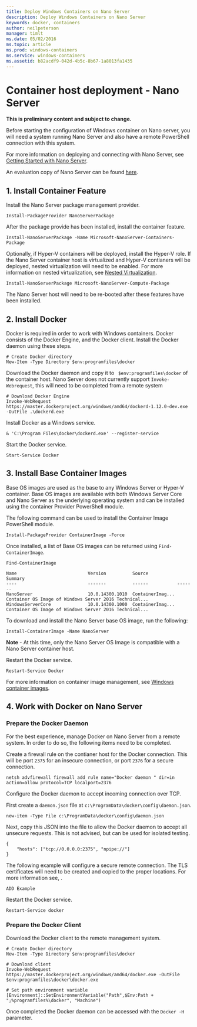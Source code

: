 ```yaml
---
title: Deploy Windows Containers on Nano Server
description: Deploy Windows Containers on Nano Server
keywords: docker, containers
author: neilpeterson
manager: timlt
ms.date: 05/02/2016
ms.topic: article
ms.prod: windows-containers
ms.service: windows-containers
ms.assetid: b82acdf9-042d-4b5c-8b67-1a8013fa1435
---
```


# Container host deployment - Nano Server

**This is preliminary content and subject to change.** 

Before starting the configuration of Windows container on Nano server, you will need a system running Nano Server and also have a remote PowerShell connection with this system.

For more information on deploying and connecting with Nano Server, see [Getting Started with Nano Server]( https://technet.microsoft.com/en-us/library/mt126167.aspx).

An evaluation copy of Nano Server can be found [here](https://msdn.microsoft.com/en-us/virtualization/windowscontainers/nano_eula).

## 1. Install Container Feature

Install the Nano Server package management provider.

```none
Install-PackageProvider NanoServerPackage
```

After the package provide has been installed, install the container feature.

```none
Install-NanoServerPackage -Name Microsoft-NanoServer-Containers-Package
```

Optionally, if Hyper-V containers will be deployed, install the Hyper-V role. If the Nano Server container host is virtualized and Hyper-V contianers will be deployed, nested virtualization will need to be enabled. For more information on nested virtualization, see [Nested Virtualization]( https://msdn.microsoft.com/en-us/virtualization/hyperv_on_windows/user_guide/nesting).

```none
Install-NanoServerPackage Microsoft-NanoServer-Compute-Package
```

The Nano Server host will need to be re-booted after these features have been installed.

## 2. Install Docker

Docker is required in order to work with Windows containers. Docker consists of the Docker Engine, and the Docker client. Install the Docker daemon using these steps.

```none
# Create Docker directory
New-Item -Type Directory $env:programfiles\docker
```

Download the Docker daemon and copy it to ` $env:programfiles\docker` of the container host. Nano Server does not currently support `Invoke-Webrequest`, this will need to be completed from a remote system

```none
# Download Docker Engine
Invoke-WebRequest https://master.dockerproject.org/windows/amd64/dockerd-1.12.0-dev.exe -OutFile .\dockerd.exe
```

Install Docker as a Windows service.

```none
& 'C:\Program Files\docker\dockerd.exe' --register-service
```

Start the Docker service.

```none
Start-Service Docker
```

## 3. Install Base Container Images

Base OS images are used as the base to any Windows Server or Hyper-V container. Base OS images are available with both Windows Server Core and Nano Server as the underlying operating system and can be installed using the container Provider PowerShell module.

The following command can be used to install the Container Image PowerShell module.

```none
Install-PackageProvider ContainerImage -Force
```

Once installed, a list of Base OS images can be returned using `Find-ContainerImage`.

```none
Find-ContainerImage

Name                           Version          Source           Summary
----                           -------          ------           -------
NanoServer                     10.0.14300.1010  ContainerImag... Container OS Image of Windows Server 2016 Technical...
WindowsServerCore              10.0.14300.1000  ContainerImag... Container OS Image of Windows Server 2016 Technical...
```

To download and install the Nano Server base OS image, run the following:

```none
Install-ContainerImage -Name NanoServer
```

**Note** - At this time, only the Nano Server OS Image is compatible with a Nano Server container host.

Restart the Docker service.

```none
Restart-Service Docker
```

For more information on container image management, see [Windows container images](../management/manage_images.md).

## 4. Work with Docker on Nano Server

### Prepare the Docker Daemon

For the best experience, manage Docker on Nano Server from a remote system. In order to do so, the following items need to be completed.

Create a firewall rule on the contianer host for the Docker connection. This will be port `2375` for an insecure connection, or port `2376` for a secure connection.

```none
netsh advfirewall firewall add rule name="Docker daemon " dir=in action=allow protocol=TCP localport=2376
```

Configure the Docker daemon to accept incoming connection over TCP.

First create a `daemon.json` file at `c:\ProgramData\docker\config\daemon.json`.

```none
new-item -Type File c:\ProgramData\docker\config\daemon.json
```

Next, copy this JSON into the file to allow the Docker daemon to accept all unsecure requests. This is not advised, but can be used for isolated testing.

```none
{
    "hosts": ["tcp://0.0.0.0:2375", "npipe://"]
}
```

The following example will configure a secure remote connection. The TLS certificates will need to be created and copied to the proper locations. For more information see, []().

```none
ADD Example
```

Restart the Docker service.

```none
Restart-Service docker
```

### Prepare the Docker Client

Download the Docker client to the remote management system.

```none
# Create Docker directory
New-Item -Type Directory $env:programfiles\docker

# Download client
Invoke-WebRequest https://master.dockerproject.org/windows/amd64/docker.exe -OutFile $env:programfiles\docker\docker.exe

# Set path environment variable
[Environment]::SetEnvironmentVariable("Path",$Env:Path + ";%programfiles%\docker", "Machine")
```

Once completed the Docker daemon can be accessed with the `Docker -H` parameter.